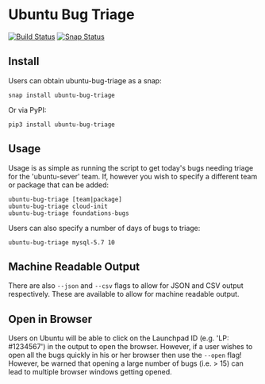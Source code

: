 # Ubuntu Bug Triage

[![Build Status](https://travis-ci.org/powersj/ubuntu-bug-triage.svg?branch=master)](https://travis-ci.org/powersj/ubuntu-bug-triage) [![Snap Status](https://build.snapcraft.io/badge/powersj/ubuntu-bug-triage.svg)](https://build.snapcraft.io/user/powersj/ubuntu-bug-triage)

## Install

Users can obtain ubuntu-bug-triage as a snap:

```shell
snap install ubuntu-bug-triage
```

Or via PyPI:

```shell
pip3 install ubuntu-bug-triage
```

## Usage

Usage is as simple as running the script to get today's bugs needing triage for the 'ubuntu-sever' team. If, however you wish to specify a different team or package that can be added:

```shell
ubuntu-bug-triage [team|package]
ubuntu-bug-triage cloud-init
ubuntu-bug-triage foundations-bugs
```

Users can also specify a number of days of bugs to triage:

```shell
ubuntu-bug-triage mysql-5.7 10
```

## Machine Readable Output

There are also `--json` and `--csv` flags to allow for JSON and CSV output respectively. These are available to allow for machine readable output.

## Open in Browser

Users on Ubuntu will be able to click on the Launchpad ID (e.g. 'LP: #1234567') in the output to open the browser. However, if a user wishes to open all the bugs quickly in his or her browser then use the `--open` flag! However, be warned that opening a large number of bugs (i.e. > 15) can lead to multiple browser windows getting opened.
